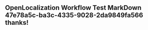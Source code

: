 <properties
ms.topic="hero-topic"
ms.test1="hero-topic"
ms.test2="test"/>


## OpenLocalization Workflow Test MarkDown 47e78a5c-ba3c-4335-9028-2da9849fa566 thanks!



<!--HONumber=Aug16_HO1-->


